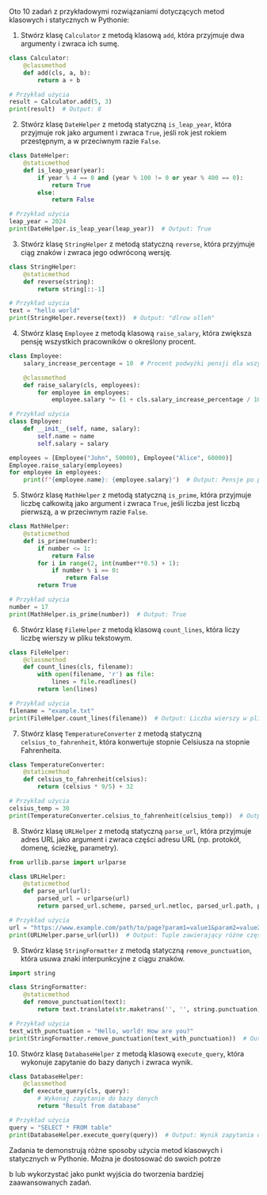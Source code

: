 Oto 10 zadań z przykładowymi rozwiązaniami dotyczących metod klasowych i statycznych w Pythonie:

1. Stwórz klasę `Calculator` z metodą klasową `add`, która przyjmuje dwa argumenty i zwraca ich sumę.

```python
class Calculator:
    @classmethod
    def add(cls, a, b):
        return a + b

# Przykład użycia
result = Calculator.add(5, 3)
print(result)  # Output: 8
```

2. Stwórz klasę `DateHelper` z metodą statyczną `is_leap_year`, która przyjmuje rok jako argument i zwraca `True`, jeśli rok jest rokiem przestępnym, a w przeciwnym razie `False`.

```python
class DateHelper:
    @staticmethod
    def is_leap_year(year):
        if year % 4 == 0 and (year % 100 != 0 or year % 400 == 0):
            return True
        else:
            return False

# Przykład użycia
leap_year = 2024
print(DateHelper.is_leap_year(leap_year))  # Output: True
```

3. Stwórz klasę `StringHelper` z metodą statyczną `reverse`, która przyjmuje ciąg znaków i zwraca jego odwróconą wersję.

```python
class StringHelper:
    @staticmethod
    def reverse(string):
        return string[::-1]

# Przykład użycia
text = "hello world"
print(StringHelper.reverse(text))  # Output: "dlrow olleh"
```

4. Stwórz klasę `Employee` z metodą klasową `raise_salary`, która zwiększa pensję wszystkich pracowników o określony procent.

```python
class Employee:
    salary_increase_percentage = 10  # Procent podwyżki pensji dla wszystkich pracowników

    @classmethod
    def raise_salary(cls, employees):
        for employee in employees:
            employee.salary *= (1 + cls.salary_increase_percentage / 100)

# Przykład użycia
class Employee:
    def __init__(self, name, salary):
        self.name = name
        self.salary = salary

employees = [Employee("John", 50000), Employee("Alice", 60000)]
Employee.raise_salary(employees)
for employee in employees:
    print(f"{employee.name}: {employee.salary}")  # Output: Pensje po podwyżce
```

5. Stwórz klasę `MathHelper` z metodą statyczną `is_prime`, która przyjmuje liczbę całkowitą jako argument i zwraca `True`, jeśli liczba jest liczbą pierwszą, a w przeciwnym razie `False`.

```python
class MathHelper:
    @staticmethod
    def is_prime(number):
        if number <= 1:
            return False
        for i in range(2, int(number**0.5) + 1):
            if number % i == 0:
                return False
        return True

# Przykład użycia
number = 17
print(MathHelper.is_prime(number))  # Output: True
```

6. Stwórz klasę `FileHelper` z metodą klasową `count_lines`, która liczy liczbę wierszy w pliku tekstowym.

```python
class FileHelper:
    @classmethod
    def count_lines(cls, filename):
        with open(filename, 'r') as file:
            lines = file.readlines()
        return len(lines)

# Przykład użycia
filename = "example.txt"
print(FileHelper.count_lines(filename))  # Output: Liczba wierszy w pliku
```

7. Stwórz klasę `TemperatureConverter` z metodą statyczną `celsius_to_fahrenheit`, która konwertuje stopnie Celsiusza na stopnie Fahrenheita.

```python
class TemperatureConverter:
    @staticmethod
    def celsius_to_fahrenheit(celsius):
        return (celsius * 9/5) + 32

# Przykład użycia
celsius_temp = 30
print(TemperatureConverter.celsius_to_fahrenheit(celsius_temp))  # Output: Odpowiednia temperatura w stopniach Fahrenheita
```

8. Stwórz klasę `URLHelper` z metodą statyczną `parse_url`, która przyjmuje adres URL jako argument i zwraca części adresu URL (np. protokół, domenę, ścieżkę, parametry).

```python
from urllib.parse import urlparse

class URLHelper:
    @staticmethod
    def parse_url(url):
        parsed_url = urlparse(url)
        return parsed_url.scheme, parsed_url.netloc, parsed_url.path, parsed_url.params, parsed_url.query, parsed_url.fragment

# Przykład użycia
url = "https://www.example.com/path/to/page?param1=value1&param2=value2#fragment"
print(URLHelper.parse_url(url))  # Output: Tuple zawierający różne części adresu URL
```

9. Stwórz klasę `StringFormatter` z metodą statyczną `remove_punctuation`, która usuwa znaki interpunkcyjne z ciągu znaków.

```python
import string

class StringFormatter:
    @staticmethod
    def remove_punctuation(text):
        return text.translate(str.maketrans('', '', string.punctuation))

# Przykład użycia
text_with_punctuation = "Hello, world! How are you?"
print(StringFormatter.remove_punctuation(text_with_punctuation))  # Output: "Hello world How are you"
```

10. Stwórz klasę `DatabaseHelper` z metodą klasową `execute_query`, która wykonuje zapytanie do bazy danych i zwraca wynik.

```python
class DatabaseHelper:
    @classmethod
    def execute_query(cls, query):
        # Wykonaj zapytanie do bazy danych
        return "Result from database"

# Przykład użycia
query = "SELECT * FROM table"
print(DatabaseHelper.execute_query(query))  # Output: Wynik zapytania do bazy danych
```

Zadania te demonstrują różne sposoby użycia metod klasowych i statycznych w Pythonie. Można je dostosować do swoich potrze

b lub wykorzystać jako punkt wyjścia do tworzenia bardziej zaawansowanych zadań.